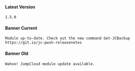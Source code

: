 #### Latest Version

```
1.5.0
```

#### Banner Current

```
Module up-to-date. Check out the new command Get-JCBackup https://git.io/jc-pwsh-releasenotes 
```

#### Banner Old

```
Wahoo! JumpCloud module update available.
```

